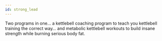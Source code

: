 ```yaml
---
id: strong_lead
---
```


Two programs in one… a kettlebell coaching program to teach you kettlebell training the correct way… and metabolic kettlebell workouts to build insane strength while burning serious body fat.
